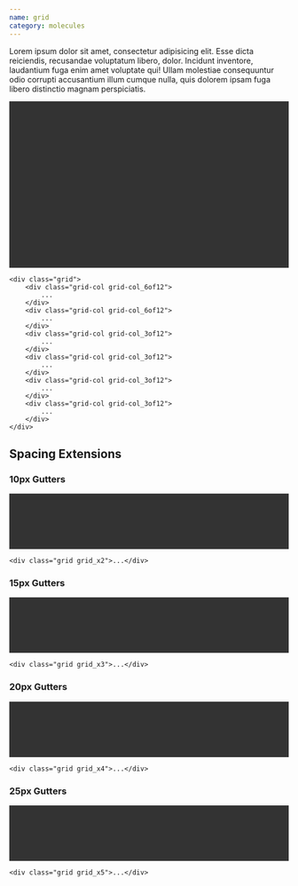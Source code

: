 ```yaml
---
name: grid
category: molecules
---
```


Lorem ipsum dolor sit amet, consectetur adipisicing elit. Esse dicta reiciendis, recusandae voluptatum libero, dolor. Incidunt inventore, laudantium fuga enim amet voluptate qui! Ullam molestiae consequuntur odio corrupti accusantium illum cumque nulla, quis dolorem ipsam fuga libero distinctio magnam perspiciatis.

<div class="sg-example">
    <div class="grid">
        <div class="grid-col grid-col_6of12">
            <div style="height:50px;background:#333333;"></div>
        </div>
        <div class="grid-col grid-col_6of12">
            <div style="height:50px;background:#333333;"></div>
        </div>
        <div class="grid-col grid-col_3of12">
            <div style="height:50px;background:#333333;"></div>
        </div>
        <div class="grid-col grid-col_3of12">
            <div style="height:50px;background:#333333;"></div>
        </div>
        <div class="grid-col grid-col_3of12">
            <div style="height:50px;background:#333333;"></div>
        </div>
        <div class="grid-col grid-col_3of12">
            <div style="height:50px;background:#333333;"></div>
        </div>
    </div>
</div>

```markup
<div class="grid">
    <div class="grid-col grid-col_6of12">
        ...
    </div>
    <div class="grid-col grid-col_6of12">
        ...
    </div>
    <div class="grid-col grid-col_3of12">
        ...
    </div>
    <div class="grid-col grid-col_3of12">
        ...
    </div>
    <div class="grid-col grid-col_3of12">
        ...
    </div>
    <div class="grid-col grid-col_3of12">
        ...
    </div>
</div>
```

## Spacing Extensions

### 10px Gutters

<div class="sg-example">
    <div class="grid grid_x2">
        <div class="grid-col grid-col_6of12">
            <div style="height:50px;background:#333333;"></div>
        </div>
        <div class="grid-col grid-col_6of12">
            <div style="height:50px;background:#333333;"></div>
        </div>
    </div>
</div>

```markup
<div class="grid grid_x2">...</div>
```

### 15px Gutters

<div class="sg-example">
    <div class="grid grid_x3">
        <div class="grid-col grid-col_6of12">
            <div style="height:50px;background:#333333;"></div>
        </div>
        <div class="grid-col grid-col_6of12">
            <div style="height:50px;background:#333333;"></div>
        </div>
    </div>
</div>

```markup
<div class="grid grid_x3">...</div>
```

### 20px Gutters

<div class="sg-example">
    <div class="grid grid_x4">
        <div class="grid-col grid-col_6of12">
            <div style="height:50px;background:#333333;"></div>
        </div>
        <div class="grid-col grid-col_6of12">
            <div style="height:50px;background:#333333;"></div>
        </div>
    </div>
</div>

```markup
<div class="grid grid_x4">...</div>
```

### 25px Gutters

<div class="sg-example">
    <div class="grid grid_x5">
        <div class="grid-col grid-col_6of12">
            <div style="height:50px;background:#333333;"></div>
        </div>
        <div class="grid-col grid-col_6of12">
            <div style="height:50px;background:#333333;"></div>
        </div>
    </div>
</div>

```markup
<div class="grid grid_x5">...</div>
```